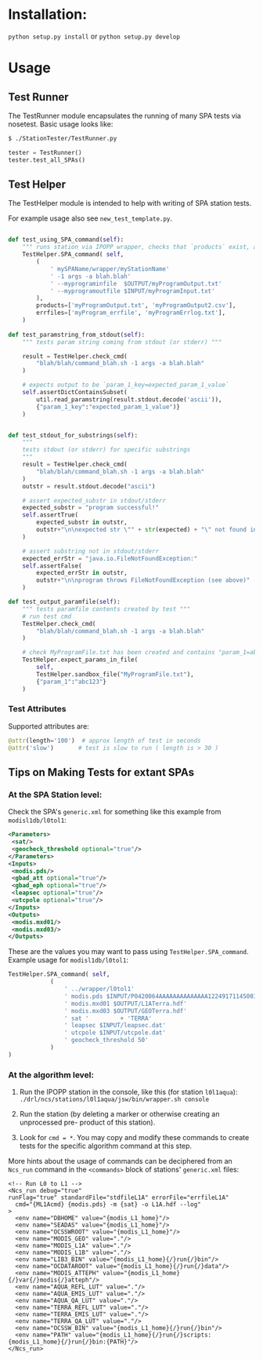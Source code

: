 # Installation:

`python setup.py install`
or
`python setup.py develop`

# Usage

## Test Runner
The TestRunner module encapsulates the running of many SPA tests via nosetest.
 Basic usage looks like:

```bash
$ ./StationTester/TestRunner.py
```

```python
tester = TestRunner()
tester.test_all_SPAs()
```

## Test Helper
The TestHelper module is intended to help with writing of SPA station tests.

For example usage also see `new_test_template.py`.

```python

def test_using_SPA_command(self):
    """ runs station via IPOPP wrapper, checks that `products` exist, and `errfiles` are empty """
    TestHelper.SPA_command( self,
        (
            ' mySPAName/wrapper/myStationName'
            ' -1 args -a blah.blah'
            ' --myprograminfile  $OUTPUT/myProgramOutput.txt'
            ' --myprogramoutfile $INPUT/myProgramInput.txt'
        ),
        products=['myProgramOutput.txt', 'myProgramOutput2.csv'],
        errfiles=['myProgram_errfile', 'myProgramErrlog.txt'],
    )
    
def test_paramstring_from_stdout(self):
    """ tests param string coming from stdout (or stderr) """

    result = TestHelper.check_cmd(
        "blah/blah/command_blah.sh -1 args -a blah.blah"
    )

    # expects output to be `param_1_key=expected_param_1_value`
    self.assertDictContainsSubset(
        util.read_paramstring(result.stdout.decode('ascii')),
        {"param_1_key":"expected_param_1_value")}
    )


def test_stdout_for_substrings(self):
    """
    tests stdout (or stderr) for specific substrings
    """
    result = TestHelper.check_cmd(
        "blah/blah/command_blah.sh -1 args -a blah.blah"
    )
    outstr = result.stdout.decode("ascii")

    # assert expected_substr in stdout/stderr
    expected_substr = "program successful!"
    self.assertTrue(
        expected_substr in outstr,
        outstr+"\n\nexpected str \"" + str(expected) + "\" not found in stdout (above)."
    )

    # assert substring not in stdout/stderr
    expected_errStr = "java.io.FileNotFoundException:"
    self.assertFalse(
        expected_errStr in outstr,
        outstr+"\n\nprogram throws FileNotFoundException (see above)"
    )

def test_output_paramfile(self):
    """ tests paramfile contents created by test """
    # run test cmd
    TestHelper.check_cmd(
        "blah/blah/command_blah.sh -1 args -a blah.blah"
    )

    # check MyProgramFile.txt has been created and contains "param_1=abc123"
    TestHelper.expect_params_in_file(
        self,
        TestHelper.sandbox_file("MyProgramFile.txt"),
        {"param_1":"abc123"}
    )
```

### Test Attributes
Supported attributes are:

```python
@attr(length='100')  # approx length of test in seconds
@attr('slow')       # test is slow to run ( length is > 30 )
```


## Tips on Making Tests for extant SPAs

### At the SPA Station level:
Check the SPA's `generic.xml` for something like this example from `modisl1db/l0tol1`:

```xml
<Parameters>
 <sat/>
 <geocheck_threshold optional="true"/>
</Parameters>
<Inputs>
 <modis.pds/>
 <gbad_att optional="true"/>
 <gbad_eph optional="true"/>
 <leapsec optional="true"/>
 <utcpole optional="true"/>
</Inputs>
<Outputs>
 <modis.mxd01/>
 <modis.mxd03/>
</Outputs>
```

These are the values you may want to pass using `TestHelper.SPA_command`.
Example usage for `modisl1db/l0tol1`:

```python
TestHelper.SPA_command( self,
            (
                ' ../wrapper/l0tol1'
                ' modis.pds $INPUT/P0420064AAAAAAAAAAAAAA12249171145001.PDS'
                ' modis.mxd01 $OUTPUT/L1ATerra.hdf'
                ' modis.mxd03 $OUTPUT/GEOTerra.hdf'
                ' sat '         + 'TERRA'
                ' leapsec $INPUT/leapsec.dat'
                ' utcpole $INPUT/utcpole.dat'
                ' geocheck_threshold 50'
            )
)
```

### At the algorithm level:
1. Run the IPOPP station in the console, like this (for station `l0l1aqua`):
`./drl/ncs/stations/l0l1aqua/jsw/bin/wrapper.sh console`

2. Run the station (by deleting a marker or otherwise creating an unprocessed pre-
  product of this station).

3. Look for `cmd = *`. You may copy and modify these commands to create tests
  for the specific algorithm command at this step.

More hints about the usage of commands can be deciphered from an `Ncs_run` command in the
`<commands>` block of stations' `generic.xml` files:

```
<!-- Run L0 to L1 -->
<Ncs_run debug="true"
runFlag="true" standardFile="stdfileL1A" errorFile="errfileL1A"
  cmd="{ML1Acmd} {modis.pds} -m {sat} -o L1A.hdf --log"
>
  <env name="DBHOME" value="{modis_L1_home}"/>
  <env name="SEADAS" value="{modis_L1_home}"/>
  <env name="OCSSWROOT" value="{modis_L1_home}"/>
  <env name="MODIS_GEO" value="."/>
  <env name="MODIS_L1A" value="."/>
  <env name="MODIS_L1B" value="."/>
  <env name="LIB3_BIN" value="{modis_L1_home}{/}run{/}bin"/>
  <env name="OCDATAROOT" value="{modis_L1_home}{/}run{/}data"/>
  <env name="MODIS_ATTEPH" value="{modis_L1_home}{/}var{/}modis{/}atteph"/>
  <env name="AQUA_REFL_LUT" value="."/>
  <env name="AQUA_EMIS_LUT" value="."/>
  <env name="AQUA_QA_LUT" value="."/>
  <env name="TERRA_REFL_LUT" value="."/>
  <env name="TERRA_EMIS_LUT" value="."/>
  <env name="TERRA_QA_LUT" value="."/>
  <env name="OCSSW_BIN" value="{modis_L1_home}{/}run{/}bin"/>
  <env name="PATH" value="{modis_L1_home}{/}run{/}scripts:{modis_L1_home}{/}run{/}bin:{PATH}"/>
</Ncs_run>
```
